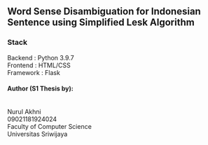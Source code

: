 ## Word Sense Disambiguation for Indonesian Sentence using Simplified Lesk Algorithm

### Stack
Backend     : Python 3.9.7
<br>Frontend    : HTML/CSS
<br>Framework   : Flask

#### Author (S1 Thesis by):
<br>Nurul Akhni
<br>09021181924024
<br>Faculty of Computer Science
<br>Universitas Sriwijaya